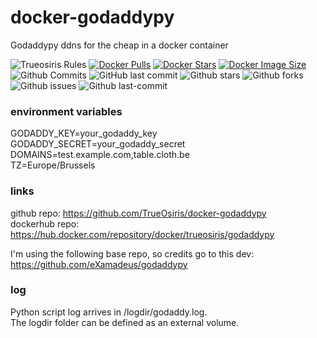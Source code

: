 # docker-godaddypy<br>
Godaddypy ddns for the cheap in a docker container

![Trueosiris Rules](https://img.shields.io/badge/trueosiris-rules-f08060) 
[![Docker Pulls](https://badgen.net/docker/pulls/trueosiris/godaddypy?icon=docker&label=pulls)](https://hub.docker.com/r/trueosiris/godaddypy/) 
[![Docker Stars](https://badgen.net/docker/stars/trueosiris/godaddypy?icon=docker&label=stars)](https://hub.docker.com/r/trueosiris/godaddypy/) 
[![Docker Image Size](https://badgen.net/docker/size/trueosiris/godaddypy?icon=docker&label=image%20size)](https://hub.docker.com/r/trueosiris/godaddypy/) 
![Github Commits](https://badgen.net/github/commits/trueosiris/docker-godaddypy?icon=github&label=commits) 
![GitHub last commit](https://badgen.net/github/last-commit/trueosiris/docker-godaddypy/latest) 
![Github stars](https://badgen.net/github/stars/trueosiris/docker-godaddypy?icon=github&label=stars) 
![Github forks](https://badgen.net/github/forks/trueosiris/docker-godaddypy?icon=github&label=forks) 
![Github issues](https://img.shields.io/github/issues/TrueOsiris/docker-godaddypy)
![Github last-commit](https://img.shields.io/github/last-commit/TrueOsiris/docker-godaddypy)

### environment variables

GODADDY_KEY=your_godaddy_key<br>
GODADDY_SECRET=your_godaddy_secret<br>
DOMAINS=test.example.com,table.cloth.be<br>
TZ=Europe/Brussels<br>

### links

github repo: https://github.com/TrueOsiris/docker-godaddypy <br>
dockerhub repo: https://hub.docker.com/repository/docker/trueosiris/godaddypy <br>

I'm using the following base repo, so credits go to this dev:<br>
https://github.com/eXamadeus/godaddypy

### log

Python script log arrives in /logdir/godaddy.log.<br>
The logdir folder can be defined as an external volume.
